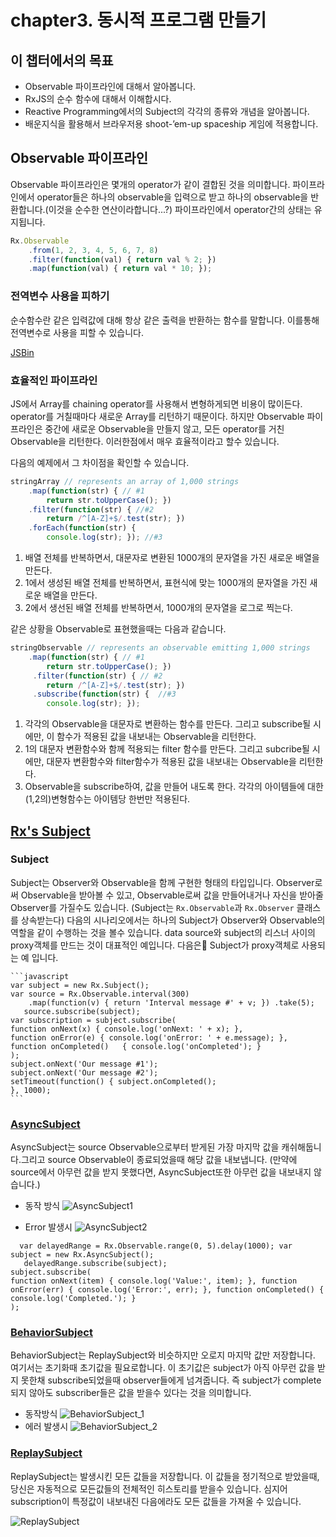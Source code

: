 # chapter3. 동시적 프로그램 만들기
## 이 챕터에서의 목표
- Observable 파이프라인에 대해서 알아봅니다.
- RxJS의 순수 함수에 대해서 이해합시다.
- Reactive Programming에서의 Subject의 각각의 종류와 개념을 알아봅니다.
- 배운지식을 활용해서 브라우저용 shoot-’em-up spaceship 게임에 적용합니다.



## Observable 파이프라인
Observable 파이프라인은 몇개의 operator가 같이 결합된 것을 의미합니다. 파이프라인에서 operator들은 하나의 observable을 입력으로 받고 하나의 observable을 반환합니다.(이것을 순수한 연산이라합니다...?) 파이프라인에서 operator간의 상태는 유지됩니다.

```javascript
Rx.Observable    .from(1, 2, 3, 4, 5, 6, 7, 8)	.filter(function(val) { return val % 2; })
	.map(function(val) { return val * 10; });```
### 전역변수 사용을 피하기순수함수란 같은 입력값에 대해 항상 같은 출력을 반환하는 함수를 말합니다. 이를통해 전역변수로 사용을 피할 수 있습니다.
[JSBin](https://jsbin.com/gofola/edit?js,console)### 효율적인 파이프라인JS에서 Array를 chaining operator를 사용해서 변형하게되면 비용이 많이든다. operator를 거칠때마다 새로운 Array를 리턴하기 때문이다. 하지만 Observable 파이프라인은 중간에 새로운 Observable을 만들지 않고, 모든 operator를 거친 Observable을 리턴한다. 이러한점에서 매우 효율적이라고 할수 있습니다.
다음의 예제에서 그 차이점을 확인할 수 있습니다.
```javascript
stringArray // represents an array of 1,000 strings
    .map(function(str) { // #1        return str.toUpperCase(); })	.filter(function(str) { //#2		return /^[A-Z]+$/.test(str); })	.forEach(function(str) {		console.log(str); }); //#3```
1. 배열 전체를 반복하면서, 대문자로 변환된 1000개의 문자열을 가진 새로운 배열을 만든다.
2. 1에서 생성된 배열 전체를 반복하면서, 표현식에 맞는 1000개의 문자열을 가진 새로운 배열을 만든다.
3. 2에서 생선된 배열 전체를 반복하면서, 1000개의 문자열을 로그로 찍는다.

같은 상황을 Observable로 표현했을때는 다음과 같습니다.

```javascript
stringObservable // represents an observable emitting 1,000 strings
    .map(function(str) { // #1	    return str.toUpperCase(); })     .filter(function(str) { // #2    	return /^[A-Z]+$/.test(str); })
     .subscribe(function(str) {  //#3
     	console.log(str); });
```

1. 각각의 Observable을 대문자로 변환하는 함수를 만든다. 그리고 subscribe될 시에만, 이 함수가 적용된 값을 내보내는 Observable을 리턴한다.
2. 1의 대문자 변환함수와 함께 적용되는 filter 함수를 만든다. 그리고 subcribe될 시에만, 대문자 변환함수와 filter함수가 적용된 값을 내보내는 Observable을 리턴한다.
3. Observable을 subscribe하여, 값을 만들어 내도록 한다. 각각의 아이템들에 대한 (1,2의)변형함수는 아이템당 한번만 적용된다.



## [Rx's Subject](http://xgrommx.github.io/rx-book/content/subjects/subject/index.html)
### Subject
Subject는 Observer와 Observable을 함께 구현한 형태의 타입입니다. Observer로써 Observable을 받아볼 수 있고,  Observable로써 값을 만들어내거나 자신을 받아줄 Observer를 가질수도 있습니다. (Subject는 `Rx.Observable`과 `Rx.Observer` 클래스를 상속받는다)
다음의 시나리오에서는 하나의 Subject가  Observer와 Observable의 역할을 같이 수행하는 것을 볼수 있습니다. data source와 subject의 리스너 사이의 proxy객체를 만드는 것이 대표적인 예입니다.
다음은 Subject가 proxy객체로 사용되는 예 입니다.

	```javascript
	var subject = new Rx.Subject();	var source = Rx.Observable.interval(300)		.map(function(v) { return 'Interval message #' + v; }) .take(5);	   source.subscribe(subject);	var subscription = subject.subscribe(	function onNext(x) { console.log('onNext: ' + x); },	function onError(e) { console.log('onError: ' + e.message); }, function onCompleted() 	{ console.log('onCompleted'); }	);	subject.onNext('Our message #1');	subject.onNext('Our message #2');	setTimeout(function() { subject.onCompleted();	}, 1000);
	```
### [AsyncSubject](http://xgrommx.github.io/rx-book/content/subjects/async_subject/index.html)
  AsyncSubject는 source Observable으로부터 받게된 가장 마지막 값을 캐쉬해둡니다.그리고 source Observable이 종료되었을때 해당 값을 내보냅니다. (만약에 source에서 아무런 값을 받지 못했다면, AsyncSubject또한 아무런 값을 내보내지 않습니다.)
- 동작 방식
![AsyncSubject1](http://reactivex.io/documentation/operators/images/S.AsyncSubject.png)

- Error 발생시
![AsyncSubject2](http://reactivex.io/documentation/operators/images/S.AsyncSubject.e.png)

```
  var delayedRange = Rx.Observable.range(0, 5).delay(1000); var subject = new Rx.AsyncSubject();   delayedRange.subscribe(subject);subject.subscribe(function onNext(item) { console.log('Value:', item); }, function onError(err) { console.log('Error:', err); }, function onCompleted() { console.log('Completed.'); });```

### [BehaviorSubject](http://xgrommx.github.io/rx-book/content/subjects/behavior_subject/index.html)
  BehaviorSubject는 ReplaySubject와 비슷하지만 오로지 마지막 값만 저장합니다. 여기서는 초기화때 초기값을 필요로합니다. 이 초기값은 subject가 아직 아무런 값을 받지 못한채 subscribe되었을때 observer들에게 넘겨줍니다. 즉 subject가 complete 되지 않아도 subscriber들은 값을 받을수 있다는 것을 의미합니다.
  - 동작방식
  ![BehaviorSubject_1](http://reactivex.io/documentation/operators/images/S.BehaviorSubject.png)
  - 에러 발생시
  ![BehaviorSubject_2](http://reactivex.io/documentation/operators/images/S.BehaviorSubject.e.png)

### [ReplaySubject](http://xgrommx.github.io/rx-book/content/subjects/replay_subject/index.html)
  ReplaySubject는 발생시킨 모든 값들을 저장합니다. 이 값들을 정기적으로 받았을때, 당신은 자동적으로 모든값들의 전체적인 히스토리를 받을수 있습니다. 심지어  subscription이 특정값이 내보내진 다음에라도 모든 값들을 가져올 수 있습니다.

  ![ReplaySubject](http://reactivex.io/documentation/operators/images/S.ReplaySubject.png)
